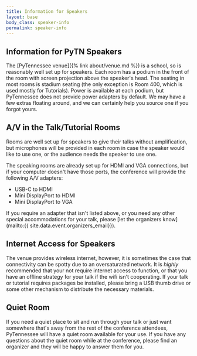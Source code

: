 ```yaml
---
title: Information for Speakers
layout: base
body_class: speaker-info
permalink: speaker-info
---
```


## Information for PyTN Speakers

The [PyTennessee venue]({% link about/venue.md %}) is a school, so is reasonably well set up for speakers.
Each room has a podium in the front of the room with screen projection above the speaker's head.
The seating in most rooms is stadium seating (the only exception is Room 400, which is used mostly for Tutorials).
Power is available at each podium, but PyTennessee does not provide power adapters by default.
We may have a few extras floating around, and we can certainly help you source one if you forgot yours.


## A/V in the Talk/Tutorial Rooms

Rooms are well set up for speakers to give their talks without amplification, but microphones will be provided in each room in case the speaker would like to use one, or the audience needs the speaker to use one.

The speaking rooms are already set up for HDMI and VGA connections, but if your computer doesn't have those ports, the conference will provide the following A/V adapters:

* USB-C to HDMI
* Mini DisplayPort to HDMI
* Mini DisplayPort to VGA

If you require an adapter that isn't listed above, or you need any other special accommodations for your talk, please [let the organizers know](mailto:{{ site.data.event.organizers_email}}).


## Internet Access for Speakers

The venue provides wireless internet, however, it is sometimes the case that connectivity can be spotty due to an oversaturated network.
It is _highly_ recommended that your not require internet access to function, or that you have an offline strategy for your talk if the wifi isn't cooperating.
If your talk or tutorial requires packages be installed, please bring a USB thumb drive or some other mechanism to distribute the necessary materials.


## Quiet Room

If you need a quiet place to sit and run through your talk or just want somewhere that's away from the rest of the conference attendees, PyTennessee will have a quiet room available for your use.
If you have any questions about the quiet room while at the conference, please find an organizer and they will be happy to answer them for you.
